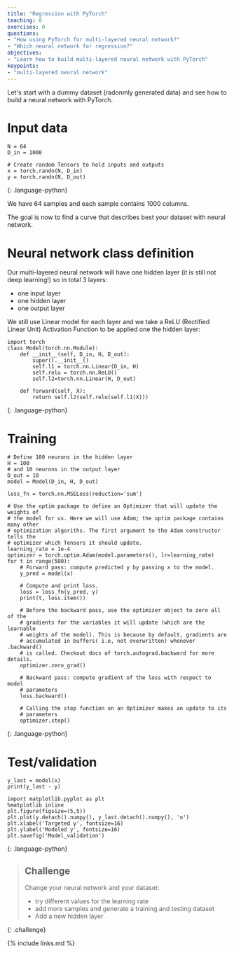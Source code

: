 ```yaml
---
title: "Regression with PyTorch"
teaching: 0
exercises: 0
questions:
- "How using PyTorch for multi-layered neural network?"
- "Which neural network for regression?"
objectives:
- "Learn how to build multi-layered neural network with PyTorch"
keypoints:
- "multi-layered neural network"
---
```


Let's start with a dummy dataset (radonmly generated data) and see how to build a neural network
with PyTorch.

# Input data

~~~
N = 64
D_in = 1000

# Create random Tensors to hold inputs and outputs
x = torch.randn(N, D_in)
y = torch.randn(N, D_out)
~~~
{: .language-python}

We have 64 samples and each sample contains 1000 columns.

The goal is now to find a curve that describes best your dataset with neural network.

# Neural network class definition

Our multi-layered neural network will have one hidden layer (it is still not deep learning!) so in total 3 layers:
- one input layer
- one hidden layer
- one output layer

We still use Linear model for each layer and we take a ReLU (Rectified Linear Unit) Activation Function
to be applied one the hidden layer:

~~~
import torch
class Model(torch.nn.Module):
    def __init__(self, D_in, H, D_out):
        super().__init__()
        self.l1 = torch.nn.Linear(D_in, H)
        self.relu = torch.nn.ReLU()
        self.l2=torch.nn.Linear(H, D_out)

    def forward(self, X):
        return self.l2(self.relu(self.l1(X)))
~~~
{: .language-python}


# Training

~~~
# Define 100 neurons in the hidden layer
H = 100
# and 10 neurons in the output layer
D_out = 10
model = Model(D_in, H, D_out)

loss_fn = torch.nn.MSELoss(reduction='sum')

# Use the optim package to define an Optimizer that will update the weights of
# the model for us. Here we will use Adam; the optim package contains many other
# optimization algoriths. The first argument to the Adam constructor tells the
# optimizer which Tensors it should update.
learning_rate = 1e-4
optimizer = torch.optim.Adam(model.parameters(), lr=learning_rate)
for t in range(500):
    # Forward pass: compute predicted y by passing x to the model.
    y_pred = model(x)

    # Compute and print loss.
    loss = loss_fn(y_pred, y)
    print(t, loss.item())

    # Before the backward pass, use the optimizer object to zero all of the
    # gradients for the variables it will update (which are the learnable
    # weights of the model). This is because by default, gradients are
    # accumulated in buffers( i.e, not overwritten) whenever .backward()
    # is called. Checkout docs of torch.autograd.backward for more details.
    optimizer.zero_grad()

    # Backward pass: compute gradient of the loss with respect to model
    # parameters
    loss.backward()

    # Calling the step function on an Optimizer makes an update to its
    # parameters
    optimizer.step()
~~~
{: .language-python}

# Test/validation
~~~
y_last = model(x)
print(y_last - y)

import matplotlib.pyplot as plt
%matplotlib inline
plt.figure(figsize=(5,5))
plt.plot(y.detach().numpy(), y_last.detach().numpy(), 'o')
plt.xlabel('Targeted y', fontsize=16)
plt.ylabel('Modeled y', fontsize=16)
plt.savefig('Model_validation')

~~~
{: .language-python}

> ## Challenge
>
> Change your neural network and your dataset:
> - try different values for the learning rate
> - add more samples and generate a training and testing dataset
> - Add a new hidden layer
>
{: .challenge}

{% include links.md %}
